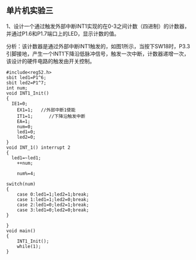 ## 单片机实验三

1、设计一个通过触发外部中断INT1实现的在0-3之间计数（四进制）的计数器，并通过P1.6和P1.7端口上的LED，显示计数的值。

分析：该计数器是通过外部中断INT1触发的，如图1所示，当按下SW18时，P3.3引脚接地，产生一个INT1下降沿低脉冲信号，触发一次中断，计数器递增一次，该设计的硬件电路的触发由开关控制。



```
#include<reg52.h>
sbit led1=P1^6;
sbit led2=P1^7;
int num;
void INT1_Init()
{
  IE1=0;
	EX1=1;   //外部中断1使能
	IT1=1;		//下降沿触发中断
	EA=1;
	num=0;
	led1=0;
	led2=0;
}
void INT_1() interrupt 2
{
  led1=~led1;
	++num;
	
	num%=4;
	
switch(num)
{
	case 0:led1=1;led2=1;break;
	case 1:led1=1;led2=0;break;
	case 2:led1=0;led2=1;break;
	case 3:led1=0;led2=0;break;
}

}
void main()
{
	INT1_Init();
	while(1);
}
```

